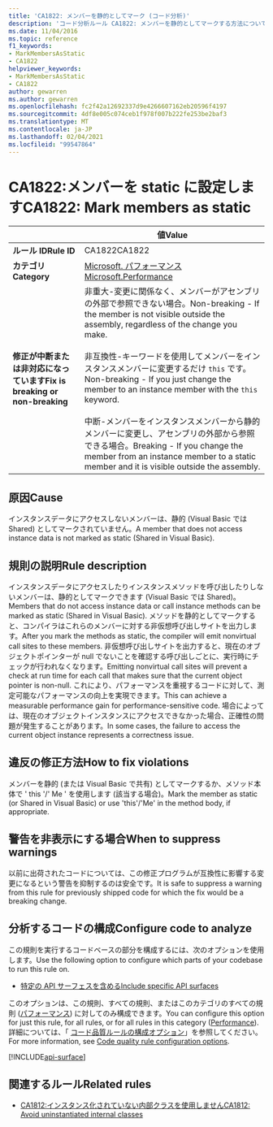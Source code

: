 ```yaml
---
title: 'CA1822: メンバーを静的としてマーク (コード分析)'
description: 'コード分析ルール CA1822: メンバーを静的としてマークする方法について説明します'
ms.date: 11/04/2016
ms.topic: reference
f1_keywords:
- MarkMembersAsStatic
- CA1822
helpviewer_keywords:
- MarkMembersAsStatic
- CA1822
author: gewarren
ms.author: gewarren
ms.openlocfilehash: fc2f42a12692337d9e4266607162eb20596f4197
ms.sourcegitcommit: 4df8e005c074ceb1f978f007b222fe253be2baf3
ms.translationtype: MT
ms.contentlocale: ja-JP
ms.lasthandoff: 02/04/2021
ms.locfileid: "99547864"
---
```

# <a name="ca1822-mark-members-as-static"></a><span data-ttu-id="e2eef-103">CA1822:メンバーを static に設定します</span><span class="sxs-lookup"><span data-stu-id="e2eef-103">CA1822: Mark members as static</span></span>

| | <span data-ttu-id="e2eef-104">値</span><span class="sxs-lookup"><span data-stu-id="e2eef-104">Value</span></span> |
|-|-|
| <span data-ttu-id="e2eef-105">**ルール ID**</span><span class="sxs-lookup"><span data-stu-id="e2eef-105">**Rule ID**</span></span> |<span data-ttu-id="e2eef-106">CA1822</span><span class="sxs-lookup"><span data-stu-id="e2eef-106">CA1822</span></span>|
| <span data-ttu-id="e2eef-107">**カテゴリ**</span><span class="sxs-lookup"><span data-stu-id="e2eef-107">**Category**</span></span> |[<span data-ttu-id="e2eef-108">Microsoft. パフォーマンス</span><span class="sxs-lookup"><span data-stu-id="e2eef-108">Microsoft.Performance</span></span>](performance-warnings.md)|
| <span data-ttu-id="e2eef-109">**修正が中断または非対応になっています**</span><span class="sxs-lookup"><span data-stu-id="e2eef-109">**Fix is breaking or non-breaking**</span></span> |<span data-ttu-id="e2eef-110">非重大-変更に関係なく、メンバーがアセンブリの外部で参照できない場合。</span><span class="sxs-lookup"><span data-stu-id="e2eef-110">Non-breaking - If the member is not visible outside the assembly, regardless of the change you make.</span></span><br /><br /><span data-ttu-id="e2eef-111">非互換性-キーワードを使用してメンバーをインスタンスメンバーに変更するだけ `this` です。</span><span class="sxs-lookup"><span data-stu-id="e2eef-111">Non-breaking - If you just change the member to an instance member with the `this` keyword.</span></span><br/><br/><span data-ttu-id="e2eef-112">中断-メンバーをインスタンスメンバーから静的メンバーに変更し、アセンブリの外部から参照できる場合。</span><span class="sxs-lookup"><span data-stu-id="e2eef-112">Breaking - If you change the member from an instance member to a static member and it is visible outside the assembly.</span></span>|

## <a name="cause"></a><span data-ttu-id="e2eef-113">原因</span><span class="sxs-lookup"><span data-stu-id="e2eef-113">Cause</span></span>

<span data-ttu-id="e2eef-114">インスタンスデータにアクセスしないメンバーは、静的 (Visual Basic では Shared) としてマークされていません。</span><span class="sxs-lookup"><span data-stu-id="e2eef-114">A member that does not access instance data is not marked as static (Shared in Visual Basic).</span></span>

## <a name="rule-description"></a><span data-ttu-id="e2eef-115">規則の説明</span><span class="sxs-lookup"><span data-stu-id="e2eef-115">Rule description</span></span>

<span data-ttu-id="e2eef-116">インスタンスデータにアクセスしたりインスタンスメソッドを呼び出したりしないメンバーは、静的としてマークできます (Visual Basic では Shared)。</span><span class="sxs-lookup"><span data-stu-id="e2eef-116">Members that do not access instance data or call instance methods can be marked as static (Shared in Visual Basic).</span></span> <span data-ttu-id="e2eef-117">メソッドを静的としてマークすると、コンパイラはこれらのメンバーに対する非仮想呼び出しサイトを出力します。</span><span class="sxs-lookup"><span data-stu-id="e2eef-117">After you mark the methods as static, the compiler will emit nonvirtual call sites to these members.</span></span> <span data-ttu-id="e2eef-118">非仮想呼び出しサイトを出力すると、現在のオブジェクトポインターが null でないことを確認する呼び出しごとに、実行時にチェックが行われなくなります。</span><span class="sxs-lookup"><span data-stu-id="e2eef-118">Emitting nonvirtual call sites will prevent a check at run time for each call that makes sure that the current object pointer is non-null.</span></span> <span data-ttu-id="e2eef-119">これにより、パフォーマンスを重視するコードに対して、測定可能なパフォーマンスの向上を実現できます。</span><span class="sxs-lookup"><span data-stu-id="e2eef-119">This can achieve a measurable performance gain for performance-sensitive code.</span></span> <span data-ttu-id="e2eef-120">場合によっては、現在のオブジェクトインスタンスにアクセスできなかった場合、正確性の問題が発生することがあります。</span><span class="sxs-lookup"><span data-stu-id="e2eef-120">In some cases, the failure to access the current object instance represents a correctness issue.</span></span>

## <a name="how-to-fix-violations"></a><span data-ttu-id="e2eef-121">違反の修正方法</span><span class="sxs-lookup"><span data-stu-id="e2eef-121">How to fix violations</span></span>

<span data-ttu-id="e2eef-122">メンバーを静的 (または Visual Basic で共有) としてマークするか、メソッド本体で ' this '/' Me ' を使用します (該当する場合)。</span><span class="sxs-lookup"><span data-stu-id="e2eef-122">Mark the member as static (or Shared in Visual Basic) or use 'this'/'Me' in the method body, if appropriate.</span></span>

## <a name="when-to-suppress-warnings"></a><span data-ttu-id="e2eef-123">警告を非表示にする場合</span><span class="sxs-lookup"><span data-stu-id="e2eef-123">When to suppress warnings</span></span>

<span data-ttu-id="e2eef-124">以前に出荷されたコードについては、この修正プログラムが互換性に影響する変更になるという警告を抑制するのは安全です。</span><span class="sxs-lookup"><span data-stu-id="e2eef-124">It is safe to suppress a warning from this rule for previously shipped code for which the fix would be a breaking change.</span></span>

## <a name="configure-code-to-analyze"></a><span data-ttu-id="e2eef-125">分析するコードの構成</span><span class="sxs-lookup"><span data-stu-id="e2eef-125">Configure code to analyze</span></span>

<span data-ttu-id="e2eef-126">この規則を実行するコードベースの部分を構成するには、次のオプションを使用します。</span><span class="sxs-lookup"><span data-stu-id="e2eef-126">Use the following option to configure which parts of your codebase to run this rule on.</span></span>

- [<span data-ttu-id="e2eef-127">特定の API サーフェスを含める</span><span class="sxs-lookup"><span data-stu-id="e2eef-127">Include specific API surfaces</span></span>](#include-specific-api-surfaces)

<span data-ttu-id="e2eef-128">このオプションは、この規則、すべての規則、またはこのカテゴリのすべての規則 ([パフォーマンス](performance-warnings.md)) に対してのみ構成できます。</span><span class="sxs-lookup"><span data-stu-id="e2eef-128">You can configure this option for just this rule, for all rules, or for all rules in this category ([Performance](performance-warnings.md)).</span></span> <span data-ttu-id="e2eef-129">詳細については、「 [コード品質ルールの構成オプション](../code-quality-rule-options.md)」を参照してください。</span><span class="sxs-lookup"><span data-stu-id="e2eef-129">For more information, see [Code quality rule configuration options](../code-quality-rule-options.md).</span></span>

[!INCLUDE[api-surface](~/includes/code-analysis/api-surface.md)]

## <a name="related-rules"></a><span data-ttu-id="e2eef-130">関連するルール</span><span class="sxs-lookup"><span data-stu-id="e2eef-130">Related rules</span></span>

- [<span data-ttu-id="e2eef-131">CA1812:インスタンス化されていない内部クラスを使用しません</span><span class="sxs-lookup"><span data-stu-id="e2eef-131">CA1812: Avoid uninstantiated internal classes</span></span>](ca1812.md)
